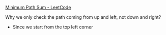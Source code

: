  [Minimum Path Sum - LeetCode](https://leetcode.com/problems/minimum-path-sum/description/)

Why we only check the path coming from up and left, not down and right?
- Since we start from the top left corner